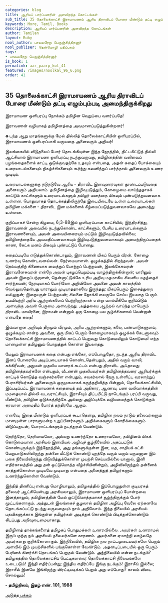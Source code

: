 ```yaml
---
categories: blog
title: ஆரியப் பார்ப்பனரின் அளவிறந்த கொட்டங்கள்
sub_title: 35 ﻿தொலைக்காட்சி இராமாயணம் ஆரிய திராவிடப் போரை மீண்டும் தட்டி எழும்பும்படி அமைந்திருக்கிறது
keywords: More, Tamil, Books
description: ஆரியப் பார்ப்பனரின் அளவிறந்த கொட்டங்கள்
author: Tamilan
layout: Ruby
nool_author: பாவலரேறு பெருஞ்சித்திரனார்
nool_publiser: தென்மொழி பதிப்பகம்
tags: 
- பாவலரேறு பெருஞ்சித்திரனார்
is_book: 1
permalink: aar_paarp_kot_41
featured: /images/noolkal_96_6.png
order: 41
---
```



## 35 ﻿தொலைக்காட்சி இராமாயணம் ஆரிய திராவிடப் போரை மீண்டும் தட்டி எழும்பும்படி அமைந்திருக்கிறது

இராமாயண ஒளிபரப்பு நோக்கம் தமிழின வெறுப்பை வளர்ப்பதே!

இராவணன் வழியாகத் தமிழினத்தை அவமானப்படுத்துகின்றனர்!

**க** டந்த ஆறு மாதங்களுக்கு மேல் தில்லித் தொலைக்காட்சியின் ஒளிபரப்பில், இராமாயணம் ஒளிபரப்பாகி வருவதை அனைவரும் அறிவர்!

இலங்கையில் விடுதலைப் போர் தொடங்கியுள்ள இந்த நேரத்தில், திட்டமிட்டுத் தில்லி ஆட்சியால் இராமாயண ஒளிபரப்பு நடந்துவருவது, தமிழினத்தின் வலிவைப் பழங்கதைகளைக் காட்டி ஒடுக்குவதற்கே உதவும் என்பதை, அதன் கதைப் போக்கையும் உரையாடல்களையும் நிகழ்ச்சிகளையும் கூர்ந்து கவனித்துப் பார்த்தால் அனைவரும் உணர முடியும்.

உரையாடல்களுக்கு நடுநடுவே ஆரிய - திராவிட இனவுணர்வுகள் தூண்டப்படுவதை அனைவரும் அறியலாம். தமிழினத்தை இழிவுபடுத்தும், கோழைமை வாய்ந்ததாகக் காட்டும் காட்சிகளும் உரையாடல்களும் தமிழர் மனத்தை மிகவும் புண்படுத்துவனவாக உள்ளன. பொதுவாகத் தொடக்கத்திலிருந்தே இடையிடையே உள்ள உரையாடல்கள் தமிழின மக்களை - திராவிட இன மக்களைக் கீழ்மைப்படுத்துவனவாகவே அமைந்து உள்ளன.

குறிப்பாகச் சென்ற கிழமை, 6;3-88இல் ஒளிபரப்பான காட்சியில், இந்திரசித்து, இராவணன் அவையில் நடந்துகொண்ட காட்சிகளும், பேசிய உரையாடல்களும் இராவணனையும், அவன் அவையினரையும் மட்டும் இழிவுபடுத்தவில்லை; தமிழினத்தையே அவமதிப்பனவாகவும் இழிவுபடுத்துவனவாகவும் அமைந்திருப்பதைக் காண, கேட்க மனம் மிகவும் புண்பட்டுப் போனது.

கதைப்படியே எடுத்துக்கொண்டாலும், இராவணன் மிகப் பெரும் வீரன். கோழை உணர்வு கொண்டவனல்லன். நேர்மையாளன். ஒழுக்கத்தில் சிறந்தவன். அவன் தெய்வத்திற் கிணையாக வைத்துப் போற்றப் பெற்றவன், இலங்கேசுவரன் இராவனேசுவரன் என்றே அவன் புகழப்பெறும்படி வாழ்ந்திருக்கின்றான்; யாரினும் அவன் இறைப்பற்றாளன், தென்னாட்டுக்கே உரிய அறிவு மதமாகிய சிவனிய மதத்தைச் சார்ந்தவன்; நேரடியாகப் போரிலோ அறிவிலோ அவனை அவன் காலத்தில் வெல்லுவதென்பது யாராலும் முடியாததாகவே இருந்தது; மிகப்பெரும் இசைத்துறை வல்லுநன்; இறையருள் பெற்றவன்; சிவனை நோக்கி எவருமே செய்ய இயலாத பெரும் தவமியற்றி அரிய ஆற்றல்களைப் பெற்றிருந்தான் என்று வால்மீகியே குறிப்பிடும் அளவுக்கு அவன் பெருமை அளவற்றது. அத்தகைய ஆற்றல் வாய்ந்த மாபெரும் திராவிட மாவீரனை, இராமன் என்னும் ஒரு கோழை பல சூழ்ச்சிகளால் வென்றான் என்பதே கதை!

இவ்வாறான அறிவும் திறமும் வீரமும், அரிய ஆற்றல்களும், கலை, பண்பாடுகளுளம், ஒழுக்கமும் சான்ற அவனை, ஒரு மிகப் பெரும் கோழையாகவும் ஒழுக்கக் கேடனாகவும் தொலைக்காட்சி இராமாயணத்தில் காட்டப் பெறுவது கொடுமையிலும் கொடுமை! எந்த மானமுள்ள தமிழனும் பொறுத்துக் கொள்ள இயலாதது.

மேலும் இராமாயணக் கதை என்பது எங்கோ, எப்பொழுதோ, நடந்த ஆரிய திராவிட இனப் போரையே அடிப்படையாகக் கொண்டதென்பதும், அதில் வரும் வாலி, சுக்கிரீவன், அநுமன் முதலிய வானரக் கூட்டம் என்பது திராவிட அஃதாவது தமிழினத்தவர்களே என்பதும், வீடணன் முதலியவர்கள் தமிழினத்தவரை ஆரியர்க்குக் காட்டிக் கொடுத்த வஞ்சகர்களே என்பதும், சவகர்லால் நேரு உள்ளிட்ட வரலாற்றுப் பேராசிரியர்கள் அனைவரும் ஒருமுகமாகக் கருத்தறிவித்த பின்னும், தொலைக்காட்சியில், இப்படிப்பட்ட இராமாயணக் கதையைத் தம் அதிகார, ஆணவ, பண வலிவாக்கத்தின் மமதையால் தில்லி வடவராட்சியும், இராசீவும் திட்டமிட்டு நாடெங்கும் பரப்பி வருவது, மீண்டும், தமிழின ஒடுக்கத்திற்கே அல்லது அழிப்புக்கே வழியமைத்துக் கொடுக்கும் கரவான அமைதிப் போர்த் தந்திரமே ஆகும்.

எனவே, இதை மீண்டும் ஒளிபரப்பக் கூடாதென்று, தமிழின நலம் நாடும் தலைவர்களும் மானமுள்ள பாராளுமன்ற உறுப்பினர்களும் அறிக்கைகளும் கோரிக்கைகளும் விடுப்பதுடன், போராட்டங்களும் நடத்துதல் வேண்டும்.

தெரிந்தோ, தெரியாமலோ, அல்லது உணர்ந்தோ உணராமலோ, தமிழினம் மிகக் கொடுமையான அரசியல் இனவியல் அழிவுச் சூழ்நிலையில் அகப்பட்டுக் கொண்டிருக்கும் இந்நேரத்தில், அது தங்களுக்குள்ள இன, மத, சாதியக் கட்சி வேறுபாடுகளிலிருந்து தன்னை மீட்டுக் கொண்டு புறத்தே வரும் வரும் பருமனான இப் பகை நிலையிலிருந்து விடுவித்துக்கொள்ள முயற்சி செய்யவில்லை யானால், இனி எதிர்காலத்தில் அது தன் ஒட்டுமொத்த வீழ்ச்சியினின்றும், அழிவிலிருந்தும் தன்னைக் காத்துக்கொள்ள முடியவே முடியாது என்பதை அனைத்துத் தமிழர்களும் உணர்ந்துகொள்ள வேண்டும்.

இந்தித் திணிப்பு என்பது மொழியாலும், தமிழகத்தில் இப்பொழுதுள்ள குடியரசுத் தலைவர் ஆட்சியென்பது அரசியலாலும், இராமாயண ஒளிபரப்புப் போன்றவை இனத்தாலும், தமிழினத்தின் மேல் ஒட்டுமொத்தமாகச் சூழ்ந்திருக்கும் போர் மூட்டங்களாகும். அத்துடன் இலங்கைச் சூழலால் தமிழின அழிப்பு வேலை ஏற்கனவே தொடங்கப்பட்டு நடந்து வருவதையும் நாம் அறிவோம். இந்த நிலையில் அரசியல் பதவிகளுக்காக இங்குள்ள தமிழர்கள் அடித்துக் கொண்டும் பிடித்துக்கொண்டும் கிடப்பது அறிவுடைமையாகாது.

தமிழினத் தாக்கங்களைத் தமிழகப் பொதுமக்கள் உணரவில்லை. அவர்கள் உணராமல் இருப்பதற்கு நம் அரசியல் தலைவர்களே காரணம். அவர்களை ஏமாற்றி வாழ்வதே அவர்களது குறிக்கோளாகும். இந்நிலையில், தமிழின நல நாட்டமுடையவர்களே பெரும் அளவில் இம் முயற்சிகளில் பங்குகொள்ள வேண்டும். அதனடிப்படையில் ஒரு பெரும் பேரினக் கிளர்ச்சி தொடங்கப் பெறுதல் வேண்டும். அந்நிலையில் என்ன நடக்கும்? தமிழகத்தில் தொலைக்காட்சிப் பெட்டிகளல்ல; தொலைக்காட்சி நிலையங்களே உடைபடும்! இந்தி எதிர்ப்பன்று; இந்திய எதிர்ப்பே இங்கு நடக்கும்! இராசீவ் இல்லை; இராசீவ் இனமே இங்கிருந்து விரட்டியடிக்கப் பெறும் அது எப்போது? காலம் விடை சொல்லும்!

**\- தமிழ்நிலம், இதழ் எண். 101, 1988**

[அடுத்த பக்கம்](aar_paarp_kot_42)
